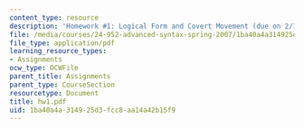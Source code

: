 ```yaml
---
content_type: resource
description: 'Homework #1: Logical Form and Covert Movement (due on 2/13).'
file: /media/courses/24-952-advanced-syntax-spring-2007/1ba40a4a314925d3fcc8aa14a42b15f9_hw1.pdf
file_type: application/pdf
learning_resource_types:
- Assignments
ocw_type: OCWFile
parent_title: Assignments
parent_type: CourseSection
resourcetype: Document
title: hw1.pdf
uid: 1ba40a4a-3149-25d3-fcc8-aa14a42b15f9
---
```

